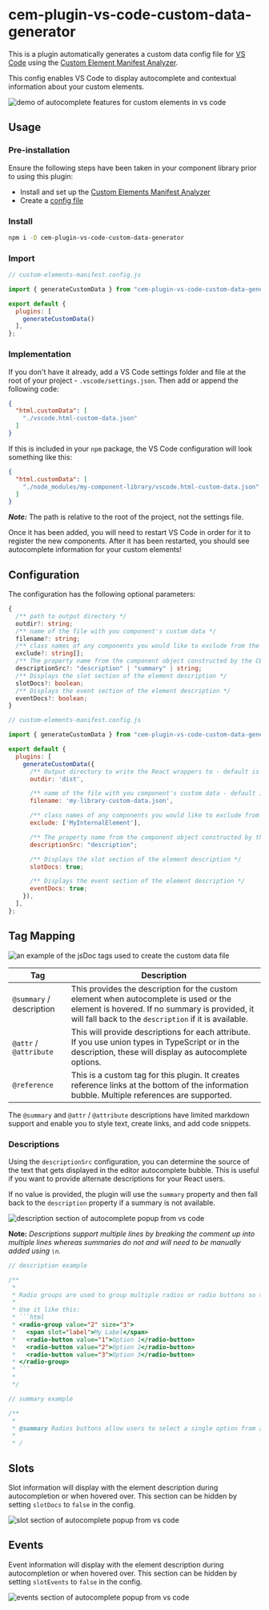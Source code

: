 # cem-plugin-vs-code-custom-data-generator

This is a plugin automatically generates a custom data config file for [VS Code](https://code.visualstudio.com/) using the [Custom Element Manifest Analyzer](https://custom-elements-manifest.open-wc.org/).

This config enables VS Code to display autocomplete and contextual information about your custom elements.

![demo of autocomplete features for custom elements in vs code](https://github.com/break-stuff/cem-plugin-vs-code-custom-data-generator/blob/main/demo/images/demo.gif?raw=true)

## Usage

### Pre-installation

Ensure the following steps have been taken in your component library prior to using this plugin: 

- Install and set up the [Custom Elements Manifest Analyzer](https://custom-elements-manifest.open-wc.org/analyzer/getting-started/)
- Create a [config file](https://custom-elements-manifest.open-wc.org/analyzer/config/#config-file)

### Install

```bash
npm i -D cem-plugin-vs-code-custom-data-generator
```

### Import

```js
// custom-elements-manifest.config.js

import { generateCustomData } from "cem-plugin-vs-code-custom-data-generator";

export default {
  plugins: [
    generateCustomData()
  ],
};
```

### Implementation

If you don't have it already, add a VS Code settings folder and file at the root of your project - `.vscode/settings.json`. Then add or append the following code:

```json
{
  "html.customData": [
    "./vscode.html-custom-data.json"
  ]
}
```

If this is included in your `npm` package, the VS Code configuration will look something like this:

```json
{
  "html.customData": [
    "./node_modules/my-component-library/vscode.html-custom-data.json"
  ]
}
```

**_Note:_** The path is relative to the root of the project, not the settings file.

Once it has been added, you will need to restart VS Code in order for it to register the new components. After it has been restarted, you should see autocomplete information for your custom elements!

## Configuration

The configuration has the following optional parameters:

```ts
{
  /** path to output directory */
  outdir?: string;
  /** name of the file with you component's custom data */
  filename?: string;
  /** class names of any components you would like to exclude from the custom data */
  exclude?: string[];
  /** The property name from the component object constructed by the CEM Analyzer */
  descriptionSrc?: "description" | "summary" | string;
  /** Displays the slot section of the element description */
  slotDocs?: boolean;
  /** Displays the event section of the element description */
  eventDocs?: boolean;
}
```

```js
// custom-elements-manifest.config.js

import { generateCustomData } from "cem-plugin-vs-code-custom-data-generator";

export default {
  plugins: [
    generateCustomData({
      /** Output directory to write the React wrappers to - default is the root of the project */
      outdir: 'dist',

      /** name of the file with you component's custom data - default is "vscode.html-custom-data.json" */
      filename: 'my-library-custom-data.json',

      /** class names of any components you would like to exclude from the custom data */
      exclude: ['MyInternalElement'],

      /** The property name from the component object constructed by the CEM Analyzer */
      descriptionSrc: "description";

      /** Displays the slot section of the element description */
      slotDocs: true;

      /** Displays the event section of the element description */
      eventDocs: true;
    }),
  ],
};
```

## Tag Mapping

![an example of the jsDoc tags used to create the custom data file](https://github.com/break-stuff/cem-plugin-vs-code-custom-data-generator/blob/main/demo/images/tags.png?raw=true)

| Tag                    | Description                                                                                                                                                                                     |
| ---------------------- | ----------------------------------------------------------------------------------------------------------------------------------------------------------------------------------------------- |
| `@summary` / description             | This provides the description for the custom element when autocomplete is used or the element is hovered. If no summary is provided, it will fall back to the `description` if it is available. |
| `@attr` / `@attribute` | This will provide descriptions for each attribute. If you use union types in TypeScript or in the description, these will display as autocomplete options.                                      |
| `@reference`           | This is a custom tag for this plugin. It creates reference links at the bottom of the information bubble. Multiple references are supported.                                                    |

The `@summary` and `@attr` / `@attribute` descriptions have limited markdown support and enable you to style text, create links, and add code snippets.

### Descriptions

Using the `descriptionSrc` configuration, you can determine the source of the text that gets displayed in the editor autocomplete bubble. This is useful if you want to provide alternate descriptions for your React users.

If no value is provided, the plugin will use the `summary` property and then fall back to the `description` property if a summary is not available.

![description section of autocomplete popup from vs code](https://github.com/break-stuff/cem-plugin-vs-code-custom-data-generator/blob/main/demo/images/description.png?raw=true)


**Note:** _Descriptions support multiple lines by breaking the comment up into multiple lines whereas summaries do not and will need to be manually added using `\n`._

```js
// description example

/**
 *
 * Radio groups are used to group multiple radios or radio buttons so they function as a single form control. Here is its [documentation](https://my-docsite.com).
 *
 * Use it like this:
 * ```html
 * <radio-group value="2" size="3">
 *   <span slot="label">My Label</span>
 *   <radio-button value="1">Option 1</radio-button>
 *   <radio-button value="2">Option 2</radio-button>
 *   <radio-button value="3">Option 3</radio-button>
 * </radio-group>
 * ```
 * 
 */
```

```js
// summary example

/**
 *
 * @summary Radios buttons allow users to select a single option from a group. Here is its [documentation](https://my-site.com/documentation).\n\nUse it like this:\n```html\n<radio-button value="1" disabled>Your label</radio-button>\n```
 * 
 * /
```

## Slots

Slot information will display with the element description during autocompletion or when hovered over. This section can be hidden by setting `slotDocs` to `false` in the config.

![slot section of autocomplete popup from vs code](https://github.com/break-stuff/cem-plugin-vs-code-custom-data-generator/blob/main/demo/images/slots.png?raw=true)

## Events

Event information will display with the element description during autocompletion or when hovered over. This section can be hidden by setting `slotEvents` to `false` in the config.

![events section of autocomplete popup from vs code](https://github.com/break-stuff/cem-plugin-vs-code-custom-data-generator/blob/main/demo/images/events.png?raw=true)
